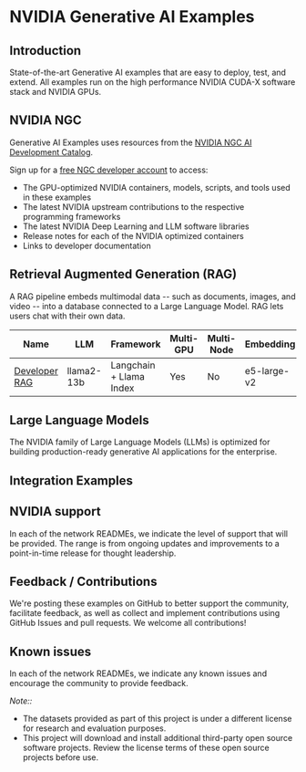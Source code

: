 # NVIDIA Generative AI Examples

## Introduction
State-of-the-art Generative AI examples that are easy to deploy, test, and extend. All examples run on the high performance NVIDIA CUDA-X software stack and NVIDIA GPUs.

## NVIDIA NGC
Generative AI Examples uses resources from the [NVIDIA NGC AI Development Catalog](https://ngc.nvidia.com).

Sign up for a [free NGC developer account](https://ngc.nvidia.com/signin) to access: 

- The GPU-optimized NVIDIA containers, models, scripts, and tools used in these examples
- The latest NVIDIA upstream contributions to the respective programming frameworks
- The latest NVIDIA Deep Learning and LLM software libraries
- Release notes for each of the NVIDIA optimized containers
- Links to developer documentation

## Retrieval Augmented Generation (RAG)

A RAG pipeline embeds multimodal data --  such as documents, images, and video -- into a database connected to a Large Language Model.  RAG lets users chat with their own data. 

| Name                                                                                                                 | LLM   | Framework  | Multi-GPU | Multi-Node | Embedding | TRT-LLM | Triton                                                                                                    | VectorDB  | K8s                                                                                                                                          |
|------------------------------------------------------------------------------------------------------------------------|-------------|------|-----------|------------|----------|------|-----------------------------------------------------------------------------------------------------------|------|---------------------------------------------------------------------------------------------------------------------------------------------|
| [Developer RAG](https://github.com/NVIDIA/GenerativeAIExamples/tree/main/RetrievalAugmentedGeneration)                       | llama2-13b     | Langchain + Llama Index  | Yes       | No        | e5-large-v2| Yes    | Yes    | Milvus  | No                                                                                                                                           |
 

## Large Language Models
The NVIDIA family of Large Language Models (LLMs) is optimized for building production-ready generative AI applications for the enterprise.


## Integration Examples

## NVIDIA support
In each of the network READMEs, we indicate the level of support that will be provided. The range is from ongoing updates and improvements to a point-in-time release for thought leadership.

## Feedback / Contributions
We're posting these examples on GitHub to better support the community, facilitate feedback, as well as collect and implement contributions using GitHub Issues and pull requests. We welcome all contributions!

## Known issues
In each of the network READMEs, we indicate any known issues and encourage the community to provide feedback.

*Note::*
- The datasets provided as part of this project is under a different license for research and evaluation purposes.
- This project will download and install additional third-party open source software projects. Review the license terms of these open source projects before use.

